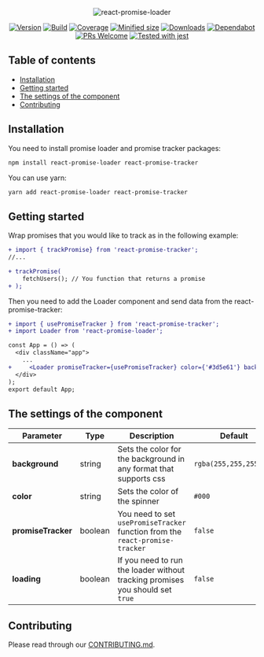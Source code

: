 <div align="center">

![react-promise-loader](https://repository-images.githubusercontent.com/236146663/28c41100-3f90-11ea-9922-a1ed44b60cbe)

[![Version](https://img.shields.io/npm/v/react-promise-loader)](https://www.npmjs.com/package/react-promise-loader)
[![Build](https://img.shields.io/github/workflow/status/react-promise-loader/Deploy)](https://github.com/awibox/react-promise-loader/actions)
[![Coverage](https://coveralls.io/repos/github/awibox/react-promise-loader/badge.svg?branch=master)](https://coveralls.io/github/awibox/react-promise-loader?branch=master)
[![Minified size](https://img.shields.io/bundlephobia/min/react-promise-loader)](https://github.com/awibox/react-promise-loader/blob/master/LICENSE)
[![Downloads](https://img.shields.io/npm/dm/react-promise-loader)](https://www.npmjs.com/package/react-promise-loader)
[![Dependabot](https://api.dependabot.com/badges/status?host=github&repo=awibox/react-promise-loader)](https://dependabot.com)
[![PRs Welcome](https://img.shields.io/badge/PRs-welcome-brightgreen.svg)](https://github.com/awibox/react-promise-loader/pulls)
[![Tested with jest](https://img.shields.io/badge/tested_with-jest-99424f.svg)](https://github.com/facebook/jest)

</div>

## Table of contents
* [Installation](#installation)
* [Getting started](#gettingstarted)
* [The settings of the component](#settings)
* [Contributing](#contributing)

<a name="installation"></a>
## Installation
You need to install promise loader and promise tracker packages:
```bash
npm install react-promise-loader react-promise-tracker
```
You can use yarn:
```bash
yarn add react-promise-loader react-promise-tracker
```
<a name="gettingstarted"></a>
## Getting started
Wrap promises that you would like to track as in the following example:
```diff
+ import { trackPromise} from 'react-promise-tracker';
//...

+ trackPromise(
    fetchUsers(); // You function that returns a promise
+ );
```
Then you need to add the Loader component and send data from the react-promise-tracker:
```diff
+ import { usePromiseTracker } from 'react-promise-tracker';
+ import Loader from 'react-promise-loader';

const App = () => (
  <div className="app">
    ...
+     <Loader promiseTracker={usePromiseTracker} color={'#3d5e61'} background={'rgba(255,255,255,.5)'} />
  </div>
);
export default App;
```

<a name="settings"></a>
## The settings of the component
|Parameter|Type|Description|Default|
|--------------------|--------|-----------|-------|
|**background**|string|Sets the color for the background in any format that supports css|``` rgba(255,255,255,.5) ```|
|**color**|string|Sets the color of the spinner|``` #000 ```|
|**promiseTracker**|boolean|You need to set ```usePromiseTracker``` function from the ```react-promise-tracker```|``` false ```|
|**loading**|boolean|If you need to run the loader without tracking promises you should set ```true```|``` false ```|

<a name="contributing"></a>
## Contributing
Please read through our [CONTRIBUTING.md](/.github/CONTRIBUTING.md).
